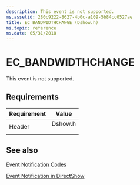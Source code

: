 ```yaml
---
description: This event is not supported.
ms.assetid: 280c9222-8627-4b0c-a109-5b84cc0527ae
title: EC_BANDWIDTHCHANGE (Dshow.h)
ms.topic: reference
ms.date: 05/31/2018
---
```


# EC\_BANDWIDTHCHANGE

This event is not supported.

## Requirements



| Requirement | Value |
|-------------------|------------------------------------------------------------------------------------|
| Header<br/> | <dl> <dt>Dshow.h</dt> </dl> |



## See also

<dl> <dt>

[Event Notification Codes](event-notification-codes.md)
</dt> <dt>

[Event Notification in DirectShow](event-notification-in-directshow.md)
</dt> </dl>

 

 




